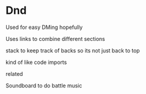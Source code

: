 # Dnd

Used for easy DMing hopefully

Uses links to combine different sections 

stack to keep track of backs so its not just back to top

kind of like code imports





related

Soundboard to do battle music
